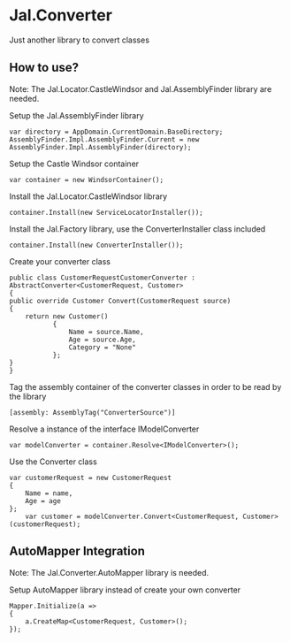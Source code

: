 # Jal.Converter
Just another library to convert classes

## How to use?

Note: The Jal.Locator.CastleWindsor and Jal.AssemblyFinder library are needed.

Setup the Jal.AssemblyFinder library

	var directory = AppDomain.CurrentDomain.BaseDirectory;
	AssemblyFinder.Impl.AssemblyFinder.Current = new AssemblyFinder.Impl.AssemblyFinder(directory);
	
Setup the Castle Windsor container

	var container = new WindsorContainer();

Install the Jal.Locator.CastleWindsor library

	container.Install(new ServiceLocatorInstaller());

Install the Jal.Factory library, use the ConverterInstaller class included

	container.Install(new ConverterInstaller());

Create your converter class

	public class CustomerRequestCustomerConverter : AbstractConverter<CustomerRequest, Customer>
	{
	public override Customer Convert(CustomerRequest source)
	{
	    return new Customer()
	           {
	               Name = source.Name,
	               Age = source.Age,
	               Category = "None"
	           };
	}
	}
	
Tag the assembly container of the converter classes in order to be read by the library

	[assembly: AssemblyTag("ConverterSource")]

Resolve a instance of the interface IModelConverter

	var modelConverter = container.Resolve<IModelConverter>();

Use the Converter class

	var customerRequest = new CustomerRequest
	{
		Name = name,
		Age = age
	};
    	var customer = modelConverter.Convert<CustomerRequest, Customer>(customerRequest);
	
## AutoMapper Integration

Note: The Jal.Converter.AutoMapper library is needed.

Setup AutoMapper library instead of create your own converter

	Mapper.Initialize(a =>
	{
		a.CreateMap<CustomerRequest, Customer>();
	});
